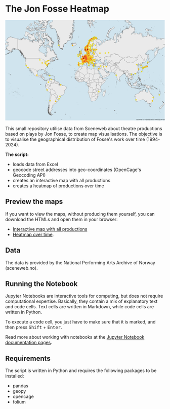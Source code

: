 # The Jon Fosse Heatmap
![](https://github.com/joncto/Jon-Fosse-Heatmap/blob/main/FossePros_heatmap_web.png)

This small repository utilise data from Sceneweb about theatre productions based on plays by Jon Fosse, to create map visualisations. The objective is to visualise the geographical distribution of Fosse's work over time (1994-2024).

**The script:**
- loads data from Excel
- geocode street addresses into geo-coordinates (OpenCage's Geocoding API)
- creates an interactive map with all productions
- creates a heatmap of productions over time

## Preview the maps
If you want to view the maps, without producing them yourself, you can download the HTMLs and open them in your browser:
- [Interactive map with all productions](https://github.com/joncto/Jon-Fosse-Heatmap/blob/main/Jon-Fosse-Heatmap/output/fosse-map-pins.html)
- [Heatmap over time](https://github.com/joncto/Jon-Fosse-Heatmap/blob/main/Jon-Fosse-Heatmap/output/fosse-heatmap.html).

## Data
The data is provided by the National Performing Arts Archive of Norway (sceneweb.no).

## Running the Notebook
Jupyter Notebooks are interactive tools for computing, but does not require computational expertise. Basically, they contain a mix of explanatory text and code cells. Text cells are written in Markdown, while code cells are written in Python.

To execute a code cell, you just have to make sure that it is marked, and then press <kbd>Shift</kbd> + <kbd>Enter</kbd>.

Read more about working with notebooks at the [Jupyter Notebook documentation pages](https://jupyter-notebook.readthedocs.io/en/latest/).

## Requirements
The script is written in Python and requires the following packages to be installed:
- pandas
- geopy
- opencage
- folium
